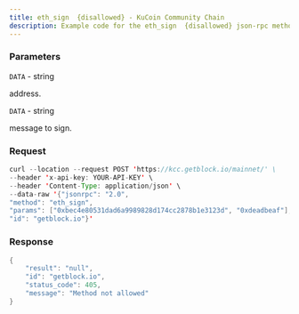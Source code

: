 ```yaml
---
title: eth_sign  {disallowed} - KuCoin Community Chain
description: Example code for the eth_sign  {disallowed} json-rpc method. Сomplete guide on how to use eth_sign  {disallowed} json-rpc in GetBlock.io Web3 documentation.
---
```


### Parameters


`DATA` - string

address.

`DATA` - string

message to sign.

### Request

``` java
curl --location --request POST 'https://kcc.getblock.io/mainnet/' \
--header 'x-api-key: YOUR-API-KEY' \
--header 'Content-Type: application/json' \
--data-raw '{"jsonrpc": "2.0",
"method": "eth_sign",
"params": ["0xbec4e80531dad6a9989828d174cc2878b1e3123d", "0xdeadbeaf"],
"id": "getblock.io"}'
```

###  Response

``` java
{
    "result": "null",
    "id": "getblock.io",
    "status_code": 405,
    "message": "Method not allowed"
}
```

